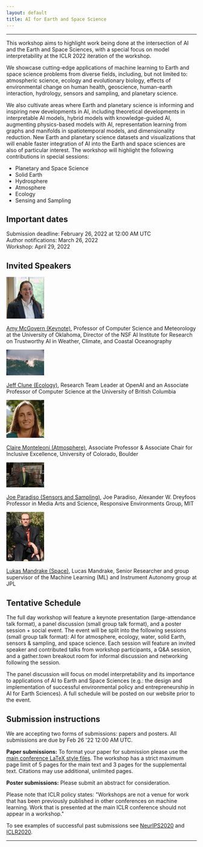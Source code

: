 ```yaml
---
layout: default
title: AI for Earth and Space Science
---
```

---
This workshop aims to highlight work being done at the intersection of AI and the Earth and Space Sciences, with a special focus on model interpretability at the ICLR 2022 iteration of the workshop. 

We showcase cutting-edge applications of machine learning to Earth and space science problems from diverse fields, including, but not limited to: atmospheric science, ecology and evolutionary biology, effects of environmental change on human health, geoscience, human-earth interaction, hydrology, sensors and sampling, and planetary science. 

We also cultivate areas where Earth and planetary science is informing and inspiring new developments in AI, including theoretical developments in interpretable AI models, hybrid models with knowledge-guided AI, augmenting physics-based models with AI, representation learning from graphs and manifolds in spatiotemporal models, and dimensionality reduction. New Earth and planetary science datasets and visualizations that will enable faster integration of AI into the Earth and space sciences are also of particular interest. The workshop will highlight the following contributions in special sessions: 

* Planetary and Space Science  
* Solid Earth   
* Hydrosphere  
* Atmosphere  
* Ecology     
* Sensing and Sampling  

## Important dates

Submission deadline: February 26, 2022 at 12:00 AM UTC  
Author notifications: March 26, 2022  
Workshop: April 29, 2022  



## Invited Speakers

<img src="images/amy_mcgovern.png" alt="amy" width="100"/>  

[Amy McGovern (Keynote)](https://www.ou.edu/coe/cs/people/mcgovern), Professor of Computer Science and Meteorology at the University of Oklahoma, Director of the NSF AI Institute for Research on Trustworthy AI in Weather, Climate, and Coastal Oceanography


<img src="images/jeff_clune.jpeg" alt="jeff" width="100"/>  

[Jeff Clune (Ecology)](http://jeffclune.com/), Research Team Leader at OpenAI and an Associate Professor of Computer Science at the University of British Columbia


<img src="images/claire-monteleoni.png" alt="claire" width="100"/>  

[Claire Monteleoni (Atmosphere)](https://www.colorado.edu/cs/claire-monteleoni), Associate Professor  & Associate Chair for Inclusive Excellence, University of Colorado, Boulder


<img src="images/joe_p.jpeg" alt="joe" width="100"/>  

[Joe Paradiso (Sensors and Sampling)](https://www.media.mit.edu/people/joep/overview/), Joe Paradiso, Alexander W. Dreyfoos Professor in Media Arts and Science, Responsive Environments Group, MIT


<img src="images/mandrake.jpeg" alt="mandrake" width="100"/>  

[Lukas Mandrake (Space)](https://ml.jpl.nasa.gov/people/mandrake/mandrake.html), Lucas Mandrake, Senior Researcher and group supervisor of the Machine Learning (ML) and Instrument Autonomy group at JPL 



## Tentative Schedule

The full day workshop will feature a keynote presentation (large-attendance talk format), a panel discussion (small group talk format), and a poster session + social event. The event will be split into the following sessions (small group talk format): AI for atmosphere, ecology, water, solid Earth, sensors & sampling, and space science. Each session will feature an invited speaker and contributed talks from workshop participants, a Q&A session, and a gather.town breakout room for informal discussion and networking following the session. 

The panel discussion will focus on model interpretability and its importance to applications of AI to Earth and Space Sciences (e.g.: the design and implementation of successful environmental policy and entrepreneurship in AI for Earth Sciences). A full schedule will be posted on our website prior to the event.



## Submission instructions

We are accepting two forms of submissions: papers and posters. All submissions are due by Feb 26 '22 12:00 AM UTC.

**Paper submissions:** To format your paper for submission please use the [main conference LaTeX style files](https://github.com/ICLR/Master-Template/raw/master/archive/iclr2022.zip). The workshop has a strict maximum page limit of 5 pages for the main text and 3 pages for the supplemental text. Citations may use additional, unlimited pages.

**Poster submissions:** Please submit an abstract for consideration. 

Please note that ICLR policy states:
"Workshops are not a venue for work that has been previously published in other conferences on machine learning. Work that is presented at the main ICLR conference should not appear in a workshop."

To see examples of successful past submissions see [NeurIPS2020](https://ai4earthscience.github.io/neurips-2020-workshop/) and [ICLR2020](https://ai4earthscience.github.io/iclr-2020-workshop/).

--- 





